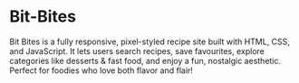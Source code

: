 # Bit-Bites
Bit Bites is a fully responsive, pixel-styled recipe site built with HTML, CSS, and JavaScript. It lets users search recipes, save favourites, explore categories like desserts & fast food, and enjoy a fun, nostalgic aesthetic. Perfect for foodies who love both flavor and flair!
